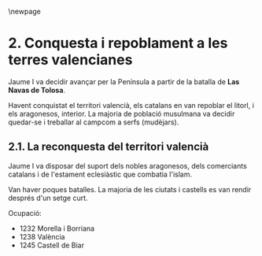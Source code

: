\newpage

# 2. Conquesta i repoblament a les terres valencianes #

Jaume I va decidir avançar per la Península a partir de la batalla de **Las Navas de Tolosa**.

Havent conquistat el territori valencià, els catalans en van repoblar el litorl, i els aragonesos, interior. La majoria de població musulmana va decidir quedar-se i treballar al campcom a serfs (mudèjars).

## 2.1. La reconquesta del territori valencià ##

Jaume I va disposar del suport dels nobles aragonesos, dels comerciants catalans i de l'estament eclesiàstic que combatia l'islam.

Van haver poques batalles. La majoria de les ciutats i castells es van rendir després d'un setge curt.

Ocupació:

- 1232 Morella i Borriana
- 1238 València
- 1245 Castell de Biar
